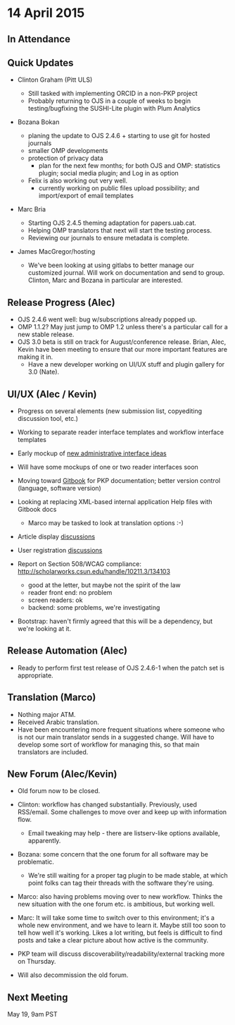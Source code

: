 # 14 April 2015

In Attendance
-------------

Quick Updates
-------------

-   Clinton Graham (Pitt ULS)
    -   Still tasked with implementing ORCID in a non-PKP project
    -   Probably returning to OJS in a couple of weeks to begin testing/bugfixing the SUSHI-Lite plugin with Plum Analytics

-   Bozana Bokan
    -   planing the update to OJS 2.4.6 + starting to use git for hosted journals
    -   smaller OMP developments
    -   protection of privacy data
        -   plan for the next few months; for both OJS and OMP: statistics plugin; social media plugin; and Log in as option
    -   Felix is also working out very well.
        -   currently working on public files upload possibility; and import/export of email templates

-   Marc Bria
    -   Starting OJS 2.4.5 theming adaptation for papers.uab.cat.
    -   Helping OMP translators that next will start the testing process.
    -   Reviewing our journals to ensure metadata is complete.

-   James MacGregor/hosting
    -   We've been looking at using gitlabs to better manage our customized journal. Will work on documentation and send to group. Clinton, Marc and Bozana in particular are interested.

Release Progress (Alec)
-----------------------

-   OJS 2.4.6 went well: bug w/subscriptions already popped up.
-   OMP 1.1.2? May just jump to OMP 1.2 unless there's a particular call for a new stable release.
-   OJS 3.0 beta is still on track for August/conference release. Brian, Alec, Kevin have been meeting to ensure that our more important features are making it in.
    -   Have a new developer working on UI/UX stuff and plugin gallery for 3.0 (Nate).

UI/UX (Alec / Kevin)
--------------------

-   Progress on several elements (new submission list, copyediting discussion tool, etc.)
-   Working to separate reader interface templates and workflow interface templates
-   Early mockup of [new administrative interface ideas](https://dl.dropboxusercontent.com/u/9529729/pkp-admin-sketches-master/submission.html)
-   Will have some mockups of one or two reader interfaces soon
-   Moving toward [Gitbook](https://www.gitbook.com/@pkp) for PKP documentation; better version control (language, software version)
-   Looking at replacing XML-based internal application Help files with Gitbook docs
    -   Marco may be tasked to look at translation options :-)
-   Article display [discussions](https://docs.google.com/document/d/1VLI2XGq4GyzQ1_hqwUe-Wp2iwLotot-M9x7PedWSO8g/edit#heading=h.2x7uh9ibgmxv)
-   User registration [discussions](https://docs.google.com/document/d/1h67U3hnfN-NGXlwzMIUGQ5pRIvLEYLUe_W1nIQ4YnqU/edit)
-   Report on Section 508/WCAG compliance: <http://scholarworks.csun.edu/handle/10211.3/134103>
    -   good at the letter, but maybe not the spirit of the law
    -   reader front end: no problem
    -   screen readers: ok
    -   backend: some problems, we're investigating

-   Bootstrap: haven't firmly agreed that this will be a dependency, but we're looking at it.

Release Automation (Alec)
-------------------------

-   Ready to perform first test release of OJS 2.4.6-1 when the patch set is appropriate.

Translation (Marco)
-------------------

-   Nothing major ATM.
-   Received Arabic translation.
-   Have been encountering more frequent situations where someone who is not our main translator sends in a suggested change. Will have to develop some sort of workflow for managing this, so that main translators are included.

New Forum (Alec/Kevin)
----------------------

-   Old forum now to be closed.
-   Clinton: workflow has changed substantially. Previously, used RSS/email. Some challenges to move over and keep up with information flow.
    -   Email tweaking may help - there are listserv-like options available, apparently.
-   Bozana: some concern that the one forum for all software may be problematic.
    -   We're still waiting for a proper tag plugin to be made stable, at which point folks can tag their threads with the software they're using.
-   Marco: also having problems moving over to new workflow. Thinks the new situation with the one forum etc. is ambitious, but working well.
-   Marc: It will take some time to switch over to this environment; it's a whole new environment, and we have to learn it. Maybe still too soon to tell how well it's working. Likes a lot writing, but feels is difficult to find posts and take a clear picture about how active is the community.

-   PKP team will discuss discoverability/readability/external tracking more on Thursday.
-   Will also decommission the old forum.

Next Meeting
------------

May 19, 9am PST